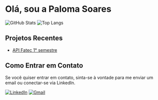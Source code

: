 # Olá, sou a Paloma Soares

![GitHub Stats](https://github-readme-stats.vercel.app/api?username=PalomaSoaresR&show_icons=true&count_private=true&hide=prs&theme=radical)
![Top Langs](https://github-readme-stats.vercel.app/api/top-langs/?username=PalomaSoaresR&layout=compact&theme=radical)



## Projetos Recentes

- [API Fatec 1° semestre](https://github.com/Porygon-Users/API-Porygon)



## Como Entrar em Contato

Se você quiser entrar em contato, sinta-se à vontade para me enviar um email ou conectar-se via LinkedIn.

[![LinkedIn](https://img.shields.io/badge/LinkedIn-PalomaSoares-blue)](https://www.linkedin.com/in/palomasoaresr/)
[![Gmail](https://img.shields.io/badge/Gmail-paloma.soaresrocha@gmail.com-red)](mailto:seuemail@gmail.com)
